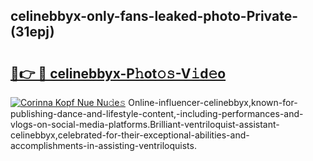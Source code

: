 ## celinebbyx-only-fans​-leaked-photo​-Private-(31epj)


# <h2><a href="https://mediaupload.pro?title=celinebbyx&ref=git">🔗👉 🔴 celinebbyx-P𝚑ot𝚘𝚜-V𝚒d𝚎o</a></h2>

[![Corinna Kopf Nue Nu𝚍e𝚜](https://i.imgur.com/0qMVB7G.gif)](https://mediaupload.pro?title=celinebbyx&ref=git)
Online-influencer-celinebbyx,known-for-publishing-dance-and-lifestyle-content,-including-performances-and-vlogs-on-social-media-platforms.Brilliant-ventriloquist-assistant-celinebbyx,celebrated-for-their-exceptional-abilities-and-accomplishments-in-assisting-ventriloquists.  